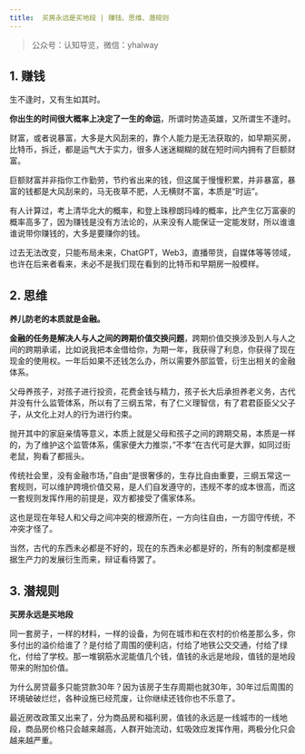 ```yaml
---
title:  买房永远是买地段 | 赚钱、思维、潜规则 
---
```

> 公众号：认知导览，微信：yhalway

## 1. 赚钱

生不逢时，又有生如其时。

**你出生的时间很大概率上决定了一生的命运**，所谓时势造英雄，又所谓生不逢时。

财富，或者说暴富，大多是大风刮来的，靠个人能力是无法获取的，如早期买房，比特币，拆迁，都是运气大于实力，很多人迷迷糊糊的就在短时间内拥有了巨额财富。

巨额财富并非指你工作勤劳，节约省出来的钱，但这属于慢慢积累，并非暴富，暴富的钱都是大风刮来的，马无夜草不肥，人无横财不富，本质是“时运”。

有人计算过，考上清华北大的概率，和登上珠穆朗玛峰的概率，比产生亿万富豪的概率高多了，因为赚钱是没有方法论的，从来没有人能保证一定能发财，所以谁谁谁说带你赚钱的，大多是要赚你的钱。

过去无法改变，只能布局未来，ChatGPT，Web3，直播带货，自媒体等等领域，也许在后来者看来，未必不是我们现在看到的比特币和早期房一般模样。


## 2. 思维

**养儿防老的本质就是金融。**

**金融的任务是解决人与人之间的跨期价值交换问题**，跨期价值交换涉及到人与人之间的跨期承诺，比如说我把本金借给你，为期一年，我获得了利息，你获得了现在现金的使用权。一年后如果不还钱怎么办，所以需要外部监管，衍生出相关的金融体系。

父母养孩子，对孩子进行投资，花费金钱与精力，孩子长大后承担养老义务，古代并没有什么监管体系，所以有了三纲五常，有了仁义理智信，有了君君臣臣父父子子，从文化上对人的行为进行约束。

抛开其中的家庭亲情等意义，本质上就是父母和孩子之间的跨期交易，本质是一样的，为了维护这个监管体系，儒家便大力推崇，”不孝“在古代可是大罪，如同过街老鼠，狗看了都摇头。

传统社会里，没有金融市场，”自由“是很奢侈的，生存比自由重要，三纲五常这一套规则，可以维护跨境价值交易，是人们自发遵守的，违规不孝的成本很高，而这一套规则发挥作用的前提是，双方都接受了儒家体系。

这也是现在年轻人和父母之间冲突的根源所在，一方向往自由，一方固守传统，不冲突才怪了。

当然，古代的东西未必都是不好的，现在的东西未必都是好的，所有的制度都是根据生产力的发展衍生而来，辩证看待罢了。


## 3. 潜规则

**买房永远是买地段**

同一套房子，一样的材料，一样的设备，为何在城市和在农村的价格差那么多，你多付出的溢价给谁了？是付给了周围的便利店，付给了地铁公交交通，付给了绿化，付给了学校。那一堆钢筋水泥能值几个钱，值钱的永远是地段，值钱的是地段带来的附加价值。

为什么房贷最多只能贷款30年？因为该房子生存周期也就30年，30年过后周围的环境破破烂烂，各种设施已经荒废，让你继续还钱你也不乐意了。

最近房改政策又出来了，分为商品房和福利房，值钱的永远是一线城市的一线地段，商品房价格只会越来越高，人群开始流动，虹吸效应发挥作用，两极分化只会越来越严重。